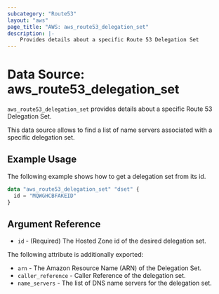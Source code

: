 ```yaml
---
subcategory: "Route53"
layout: "aws"
page_title: "AWS: aws_route53_delegation_set"
description: |-
    Provides details about a specific Route 53 Delegation Set
---
```


# Data Source: aws_route53_delegation_set

`aws_route53_delegation_set` provides details about a specific Route 53 Delegation Set.

This data source allows to find a list of name servers associated with a specific delegation set.

## Example Usage

The following example shows how to get a delegation set from its id.

```terraform
data "aws_route53_delegation_set" "dset" {
  id = "MQWGHCBFAKEID"
}
```

## Argument Reference


* `id` - (Required) The Hosted Zone id of the desired delegation set.

The following attribute is additionally exported:

* `arn` - The Amazon Resource Name (ARN) of the Delegation Set.
* `caller_reference` - Caller Reference of the delegation set.
* `name_servers` - The list of DNS name servers for the delegation set.
